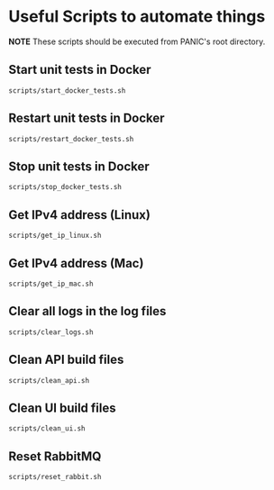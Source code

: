 # Useful Scripts to automate things

**NOTE** These scripts should be executed from PANIC's root directory.

## Start unit tests in Docker

```
scripts/start_docker_tests.sh
```

## Restart unit tests in Docker

```
scripts/restart_docker_tests.sh
```

## Stop unit tests in Docker

```
scripts/stop_docker_tests.sh
```

## Get IPv4 address (Linux)

```
scripts/get_ip_linux.sh
```

## Get IPv4 address (Mac)

```
scripts/get_ip_mac.sh
```

## Clear all logs in the log files

```
scripts/clear_logs.sh
```

## Clean API build files

```
scripts/clean_api.sh
```

## Clean UI build files

```
scripts/clean_ui.sh
```

## Reset RabbitMQ

```
scripts/reset_rabbit.sh
```
